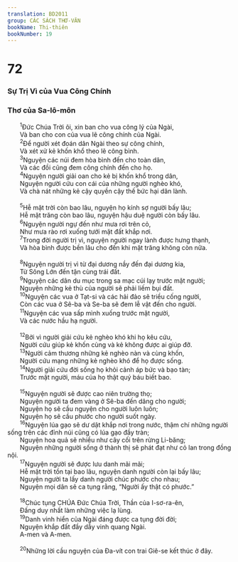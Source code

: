 ```yaml
---
translation: BD2011
group: CÁC SÁCH THƠ-VĂN
bookName: Thi-thiên 
bookNumber: 19
---
```


<div class="title"><h1>72</h1><h3>Sự Trị Vì của Vua Công Chính</h3><h3>Thơ của Sa-lô-môn</h3></div>
<span class="verse thi_72_1">  <sup>1</sup>Ðức Chúa Trời ôi, xin ban cho vua công lý của Ngài,<br/>  Và ban cho con của vua lẽ công chính của Ngài.<br/></span>
<span class="verse thi_72_2">  <sup>2</sup>Ðể người xét đoán dân Ngài theo sự công chính,<br/>  Và xét xử kẻ khốn khổ theo lẽ công bình.<br/></span>
<span class="verse thi_72_3">  <sup>3</sup>Nguyện các núi đem hòa bình đến cho toàn dân,<br/>  Và các đồi cũng đem công chính đến cho họ.<br/></span>
<span class="verse thi_72_4">  <sup>4</sup>Nguyện người giải oan cho kẻ bị khốn khổ trong dân,<br/>  Nguyện người cứu con cái của những người nghèo khó,<br/>  Và chà nát những kẻ cậy quyền cậy thế bức hại dân lành.<br/><br/></span>
<span class="verse thi_72_5">  <sup>5</sup>Hễ mặt trời còn bao lâu, nguyện họ kính sợ người bấy lâu;<br/>  Hễ mặt trăng còn bao lâu, nguyện hậu duệ người còn bấy lâu.<br/></span>
<span class="verse thi_72_6">  <sup>6</sup>Nguyện người ngự đến như mưa rơi trên cỏ,<br/>  Như mưa rào rơi xuống tưới mặt đất khắp nơi.<br/></span>
<span class="verse thi_72_7">  <sup>7</sup>Trong đời người trị vì, nguyện người ngay lành được hưng thạnh,<br/>  Và hòa bình được bền lâu cho đến khi mặt trăng không còn nữa.<br/><br/></span>
<span class="verse thi_72_8">  <sup>8</sup>Nguyện người trị vì từ đại dương nầy đến đại dương kia,<br/>  Từ Sông Lớn đến tận cùng trái đất.<br/></span>
<span class="verse thi_72_9">  <sup>9</sup>Nguyện các dân du mục trong sa mạc cúi lạy trước mặt người;<br/>  Nguyện những kẻ thù của người sẽ phải liếm bụi đất.<br/></span>
<span class="verse thi_72_10">  <sup>10</sup>Nguyện các vua ở Tạt-si và các hải đảo sẽ triều cống người,<br/>  Còn các vua ở Sê-ba và Se-ba sẽ đem lễ vật đến cho người.<br/></span>
<span class="verse thi_72_11">  <sup>11</sup>Nguyện các vua sấp mình xuống trước mặt người,<br/>  Và các nước hầu hạ người.<br/><br/></span>
<span class="verse thi_72_12">  <sup>12</sup>Bởi vì người giải cứu kẻ nghèo khó khi họ kêu cứu,<br/>  Người cứu giúp kẻ khốn cùng và kẻ không được ai giúp đỡ.<br/></span>
<span class="verse thi_72_13">  <sup>13</sup>Người cảm thương những kẻ nghèo nàn và cùng khốn,<br/>  Người cứu mạng những kẻ nghèo khó để họ được sống.<br/></span>
<span class="verse thi_72_14">  <sup>14</sup>Người giải cứu đời sống họ khỏi cảnh áp bức và bạo tàn;<br/>  Trước mặt người, máu của họ thật quý báu biết bao.<br/><br/></span>
<span class="verse thi_72_15">  <sup>15</sup>Nguyện người sẽ được cao niên trường thọ;<br/>  Nguyện người ta đem vàng ở Sê-ba đến dâng cho người;<br/>  Nguyện họ sẽ cầu nguyện cho người luôn luôn;<br/>  Nguyện họ sẽ cầu phước cho người suốt ngày.<br/></span>
<span class="verse thi_72_16">  <sup>16</sup>Nguyện lúa gạo sẽ dư dật khắp nơi trong nước, thậm chí những người sống trên các đỉnh núi cũng có lúa gạo đầy tràn;<br/>  Nguyện hoa quả sẽ nhiều như cây cối trên rừng Li-băng;<br/>  Nguyện những người sống ở thành thị sẽ phát đạt như cỏ lan trong đồng nội.<br/></span>
<span class="verse thi_72_17">  <sup>17</sup>Nguyện người sẽ được lưu danh mãi mãi;<br/>  Hễ mặt trời tồn tại bao lâu, nguyện danh người còn lại bấy lâu;<br/>  Nguyện người ta lấy danh người chúc phước cho nhau;<br/>  Nguyện mọi dân sẽ ca tụng rằng, “Người ấy thật có phước.”<br/><br/></span>
<span class="verse thi_72_18">  <sup>18</sup>Chúc tụng CHÚA Ðức Chúa Trời, Thần của I-sơ-ra-ên,<br/>  Ðấng duy nhất làm những việc lạ lùng.<br/></span>
<span class="verse thi_72_19">  <sup>19</sup>Danh vinh hiển của Ngài đáng được ca tụng đời đời;<br/>  Nguyện khắp đất đầy dẫy vinh quang Ngài.<br/>  A-men và A-men.<br/><br/></span>
<span class="verse thi_72_20">  <sup>20</sup>Những lời cầu nguyện của Ða-vít con trai Giê-se kết thúc ở đây.<br/></span>
